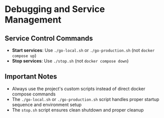 # Debugging and Service Management

## Service Control Commands

- **Start services**: Use `./go-local.sh` or `./go-production.sh` (not `docker compose up`)
- **Stop services**: Use `./stop.sh` (not `docker compose down`)

## Important Notes

- Always use the project's custom scripts instead of direct docker compose commands
- The `./go-local.sh` or `./go-production.sh` script handles proper startup sequence and environment setup
- The `stop.sh` script ensures clean shutdown and proper cleanup
